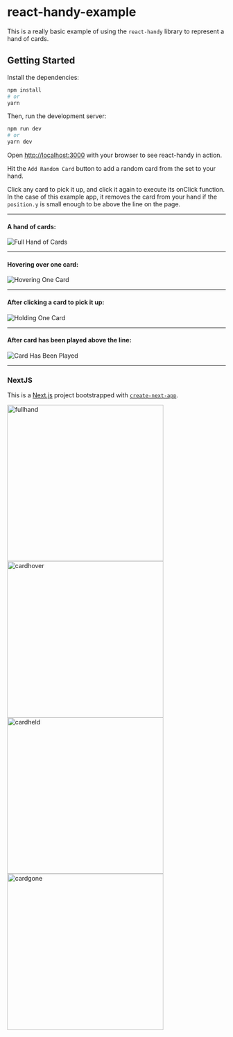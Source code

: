 # react-handy-example

This is a really basic example of using the `react-handy` library to represent a hand of cards.

## Getting Started

Install the dependencies:

```bash
npm install
# or
yarn
```

Then, run the development server:

```bash
npm run dev
# or
yarn dev
```

Open [http://localhost:3000](http://localhost:3000) with your browser to see react-handy in action.

Hit the `Add Random Card` button to add a random card from the set to your hand.

Click any card to pick it up, and click it again to execute its onClick function. In the case of this example app,
it removes the card from your hand if the `position.y` is small enough to be above the line on the page.

---

#### A hand of cards:

![Full Hand of Cards](https://user-images.githubusercontent.com/39804412/81449835-be9e3900-9146-11ea-93ff-90b9780762cd.png)

---

#### Hovering over one card:

![Hovering One Card](https://user-images.githubusercontent.com/39804412/81449839-c1009300-9146-11ea-8d60-ccc4beb635a2.png)

---

#### After clicking a card to pick it up:

![Holding One Card](https://user-images.githubusercontent.com/39804412/81449848-c52cb080-9146-11ea-87ab-f5a9de4382a4.png)

---

#### After card has been played above the line:

![Card Has Been Played](https://user-images.githubusercontent.com/39804412/81449857-c958ce00-9146-11ea-8345-263e0054449f.png)

---

### NextJS

This is a [Next.js](https://nextjs.org/) project bootstrapped with [`create-next-app`](https://github.com/zeit/next.js/tree/canary/packages/create-next-app).


<img width="360" alt="fullhand" src="https://user-images.githubusercontent.com/39804412/81449835-be9e3900-9146-11ea-93ff-90b9780762cd.png">
<img width="360" alt="cardhover" src="https://user-images.githubusercontent.com/39804412/81449839-c1009300-9146-11ea-8d60-ccc4beb635a2.png">
<img width="360" alt="cardheld" src="https://user-images.githubusercontent.com/39804412/81449848-c52cb080-9146-11ea-87ab-f5a9de4382a4.png">
<img width="360" alt="cardgone" src="https://user-images.githubusercontent.com/39804412/81449857-c958ce00-9146-11ea-8345-263e0054449f.png">
